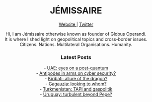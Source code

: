 <h1 align="center"> JÉMISSAIRE </h1>

<p align="center">  
  <a href="https://www.globusoperandi.com"> Website </a> |
  <a href="https://www.twitter.com/globusoperandi">Twitter</a>   
<p>

<p align="center"> Hi, I am Jémissaire otherwise known as founder of Globus Operandi. <br> It is where I shed light on geopolitical topics and cross-border issues.<br> 
Citizens. Nations. Multilateral Organisations. Humanity.<br> </p>

<h3 align="center"> <b>Latest Posts </b> </h3>
  <p align="center"> 
    - <a href="https://globusoperandi.com/uae-eyes-on-a-post-quantum-world/"> UAE: eyes on a post-quantum </a><br>
    - <a href="https://globusoperandi.com/antipodes-in-arms-on-cyber-security/"> Antipodes in arms on cyber security? </a> <br>
    - <a href="https://globusoperandi.com/kiribati-allure-of-the-dragon/"> Kiribati: allure of the dragon? </a> <br>
    - <a href="https://globusoperandi.com/gagauzia-looking-to-whom/"> Gagauzia: looking to whom? </a> <br>
    - <a href="https://globusoperandi.com/turkmenistan-tapi-and-gaspolitik/"> Turkmenistan: TAPI and gaspolitik </a> <br>
    - <a href="https://globusoperandi.com/uruguay-turbulent-beyond-pepe/"> Uruguay: turbulent beyond Pepe? </a> <br>
   </p>
  
  
  
  

